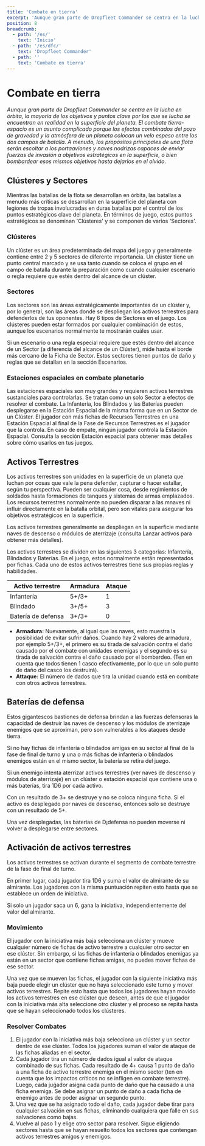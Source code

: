 ```yaml
---
title: 'Combate en tierra'
excerpt: 'Aunque gran parte de Dropfleet Commander se centra en la lucha en órbita, la mayoría de los objetivos y puntos clave por los que se lucha se encuentran en realidad en la superficie del planeta.'
position: 8
breadcrumb:
  - path: '/es/'
    text: 'Inicio'
  - path: '/es/dfc/'
    text: 'Dropfleet Commander'
  - path: ''
    text: 'Combate en tierra'
---
```


# Combate en tierra

_Aunque gran parte de Dropfleet Commander se centra en la lucha en órbita, la mayoría de los objetivos y puntos clave por los que se lucha se encuentran en realidad en la superficie del planeta. El combate tierra-espacio es un asunto complicado porque los efectos combinados del pozo de gravedad y la atmósfera de un planeta colocan un velo espeso entre los dos campos de batalla. A menudo, los propósitos principales de una flota serán escoltar a los portaaviones y naves nodrizas capaces de enviar fuerzas de invasión a objetivos estratégicos en la superficie, o bien bombardear esos mismos objetivos hasta dejarlos en el olvido_.

## Clústeres y Sectores

Mientras las batallas de la flota se desarrollan en órbita, las batallas a menudo más críticas se desarrollan en la superficie del planeta con legiones de tropas involucradas en duras batallas por el control de los puntos estratégicos clave del planeta. En términos de juego, estos puntos estratégicos se denominan 'Clústeres' y se componen de varios 'Sectores'.

### Clústeres

Un clúster es un área predeterminada del mapa del juego y generalmente contiene entre 2 y 5 sectores de diferente importancia. Un clúster tiene un punto central marcado y se usa tanto cuando se coloca el grupo en el campo de batalla durante la preparación como cuando cualquier escenario o regla requiere que estés dentro del alcance de un clúster.

### Sectores

Los sectores son las áreas estratégicamente importantes de un clúster y, por lo general, son las áreas donde se despliegan los activos terrestres para defenderlos de tus oponentes. Hay 6 tipos de Sectores en el juego. Los clústeres pueden estar formados por cualquier combinación de estos, aunque los escenarios normalmente te mostrarán cuáles usar.

Si un escenario o una regla especial requiere que estés dentro del alcance de un Sector (a diferencia del alcance de un Clúster), mide hasta el borde más cercano de la Ficha de Sector. Estos sectores tienen puntos de daño y reglas que se detallan en la sección Escenarios.

### Estaciones espaciales en combate planetario

Las estaciones espaciales son muy grandes y requieren activos terrestres sustanciales para controlarlas. Se tratan como un solo Sector a efectos de resolver el combate. La Infantería, los Blindados y las Baterías pueden desplegarse en la Estación Espacial de la misma forma que en un Sector de un Clúster. El jugador con más fichas de Recursos Terrestres en una Estación Espacial al final de la Fase de Recursos Terrestres es el jugador que la controla. En caso de empate, ningún jugador controla la Estación Espacial. Consulta la sección Estación espacial para obtener más detalles sobre cómo usarlos en tus juegos.

## Activos Terrestres

Los activos terrestres son unidades en la superficie de un planeta que luchan por cosas que vale la pena defender, capturar o hacer estallar, según tu perspectiva. Pueden ser cualquier cosa, desde regimientos de soldados hasta formaciones de tanques y sistemas de armas emplazados. Los recursos terrestres normalmente no pueden disparar a las mnaves ni influir directamente en la batalla orbital, pero son vitales para asegurar los objetivos estratégicos en la superficie.

Los activos terrestres generalmente se despliegan en la superficie mediante naves de descenso o módulos de aterrizaje (consulta Lanzar activos para obtener más detalles).

Los activos terrestres se dividen en las siguientes 3 categorías: Infantería, Blindados y Baterías. En el juego, estos normalmente están representados por fichas. Cada uno de estos activos terrestres tiene sus propias reglas y habilidades.

<table>
  <thead>
    <tr>
      <th>Activo terrestre</th>
      <th>Armadura</th>
      <th>Ataque</th>
    </tr>
  </thead>
  <tbody>
    <tr>
      <td>Infantería</td>
      <td>5+/3+</td>
      <td>1</td>
    </tr>
    <tr>
      <td>Blindado</td>
      <td>3+/5+</td>
      <td>3</td>
    </tr>
    <tr>
      <td>Batería de defensa</td>
      <td>3+/3+</td>
      <td>0</td>
    </tr>
  </tbody>
</table>

* **Armadura:** Nuevamente, al igual que las naves, esto muestra la posibilidad de evitar sufrir daños. Cuando hay 2 valores de armadura, por ejemplo 5+/3+, el primero es su tirada de salvación contra el daño causado por el combate con unidades enemigas y el segundo es su tirada de salvación contra el daño causado por el bombardeo. (Ten en cuenta que todos tienen 1 casco efectivamente, por lo que un solo punto de daño del casco los destruirá).
* **Attaque:** El número de dados que tira la unidad cuando está en combate con otros activos terrestres.

## Baterías de defensa

Estos gigantescos bastiones de defensa brindan a las fuerzas defensoras la capacidad de destruir las naves de descenso y los módulos de aterrizaje enemigos que se aproximan, pero son vulnerables a los ataques desde tierra.

Si no hay fichas de infantería o blindados amigas en su sector al final de la fase de final de turno **y** una o más fichas de infantería o blindados enemigos están en el mismo sector, la batería se retira del juego.

Si un enemigo intenta aterrizar activos terrestres (ver naves de descenso y módulos de aterrizaje) en un clúster o estación espacial que contiene una o más baterías, tira 1D6 por cada activo.

Con un resultado de 3+ se destruye y no se coloca ninguna ficha. Si el activo es desplegado por naves de descenso, entonces solo se destruye con un resultado de 5+.

Una vez desplegadas, las baterías de D¡defensa no pueden moverse ni volver a desplegarse entre sectores.

## Activación de activos terrestres

Los activos terrestres se activan durante el segmento de combate terrestre de la fase de final de turno.

En primer lugar, cada jugador tira 1D6 y suma el valor de almirante de su almirante. Los jugadores con la misma puntuación repiten esto hasta que se establece un orden de iniciativa.

Si solo un jugador saca un 6, gana la iniciativa, independientemente del valor del almirante.

### Movimiento

El jugador con la iniciativa más baja selecciona un clúster y mueve cualquier número de fichas de activo terrestre a cualquier otro sector en ese clúster. Sin embargo, si las fichas de infantería o blindados enemigas ya están en un sector que contiene fichas amigas, no puedes mover fichas de ese sector.

Una vez que se mueven las fichas, el jugador con la siguiente iniciativa más baja puede elegir un clúster que no haya seleccionado este turno y mover activos terrestres. Repite esto hasta que todos los jugadores hayan movido los activos terrestres en ese clúster que deseen, antes de que el jugador con la iniciativa más alta seleccione otro clúster y el proceso se repita hasta que se hayan seleccionado todos los clústeres.

### Resolver Combates

1. El jugador con la iniciativa más baja selecciona un clúster y un sector dentro de ese clúster. Todos los jugadores suman el valor de ataque de las fichas aliadas en el sector.
1. Cada jugador tira un número de dados igual al valor de ataque combinado de sus fichas. Cada resultado de 4+ causa 1 punto de daño a una ficha de activo terrestre enemiga en el mismo sector (ten en cuenta que los impactos críticos no se infligen en combate terrestre). Luego, cada jugador asigna cada punto de daño que ha causado a una ficha enemiga. Se debe asignar un punto de daño a cada ficha de enemigo antes de poder asignar un segundo punto.
1. Una vez que se ha asignado todo el daño, cada jugador debe tirar para cualquier salvación en sus fichas, eliminando cualquiera que falle en sus salvaciones como bajas.
1. Vuelve al paso 1 y elige otro sector para resolver. Sigue eligiendo sectores hasta que se hayan resuelto todos los sectores que contengan activos terrestres amigos y enemigos.
